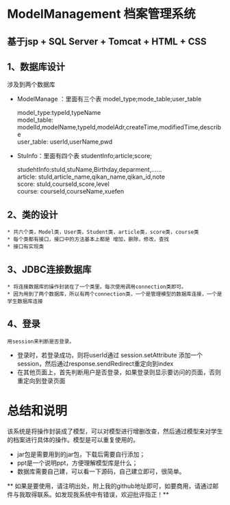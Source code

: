 # ModelManagement 档案管理系统
## 基于jsp + SQL Server + Tomcat + HTML + CSS
## 1、数据库设计 
   涉及到两个数据库
   * ModelManage ：里面有三个表 model_type;mode_table;user_table 
   
       model_type:typeId,typeName   
       model_table: modelId,modelName,typeId,modelAdr,createTime,modifiedTime,describe      
       user_table: userId,userName,pwd

   * StuInfo：里面有四个表 studentInfo;article;score;    
   
       studehtInfo:stuId,stuName,Birthday,deparment,……       
       article: stuId,article_name,qikan_name,qikan_id,note      
       score: stuId,courseId,score,level      
       course: courseId,courseName,xuefen

## 2、类的设计     
    * 共六个类，Model类，User类，Student类，article类，score类，course类     
    * 每个类都有接口，接口中的方法基本上都是 增加，删除，修改，查找     
    * 接口有实现类
    
## 3、JDBC连接数据库     
    * 将连接数据库的操作封装在了一个类里。每次使用调用connection类即可。        
    * 因为用到了两个数据库，所以有两个connection类，一个是管理模型的数据库连接，一个是学生数据库连接
    
## 4、登录    
    用session来判断是否登录。    
* 登录时，若登录成功，则将userId通过 session.setAttribute 添加一个session，然后通过response.sendRedirect重定向到index
* 在其他页面上，首先判断用户是否登录，如果登录则显示要访问的页面，否则重定向到登录页面
  
# 总结和说明
  该系统是将操作封装成了模型，可以对模型进行增删改查，然后通过模型来对学生的档案进行具体的操作。模型是可以重复使用的。    
 * jar包是需要用到的jar包，下载后需要自行添加；        
 * ppt是一个说明ppt，方便理解模型库是什么；    
 * 数据库需要自己建，可以看一下源码，自己建立即可，很简单。
 

** 如果是要使用，请注明出处，附上我的github地址即可，如要商用，请通过邮件与我取得联系。如发现我系统中有错误，欢迎批评指正！**
